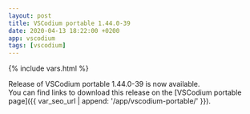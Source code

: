 ```yaml
---
layout: post
title: VSCodium portable 1.44.0-39
date: 2020-04-13 18:22:00 +0200
app: vscodium
tags: [vscodium]
---
```

{% include vars.html %}

Release of VSCodium portable 1.44.0-39 is now available.<br />
You can find links to download this release on the [VSCodium portable page]({{ var_seo_url | append: '/app/vscodium-portable/' }}).